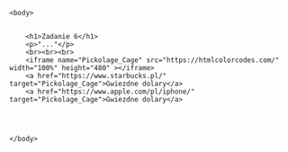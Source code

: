<!DOCTYPE html>
<html>
    <head>
        <meta charset="UTF-8">
        <title>Strona nr 1519</title>
        <meta name="description" content="Strona na Tworzenie stron i aplikacji internetowych">
        <meta name="keywords" content="HTML, CSS">
    </head>

    <body>
       

        <h1>Zadanie 6</h1>
        <p>"..."</p>
        <br><br><br>
        <iframe name="Pickolage_Cage" src="https://htmlcolorcodes.com/" width="100%" height="480" ></iframe>
        <a href="https://www.starbucks.pl/" target="Pickolage_Cage">Gwiezdne dolary</a>
        <a href="https://www.apple.com/pl/iphone/" target="Pickolage_Cage">Gwiezdne dolary</a>
        


        
    </body>
